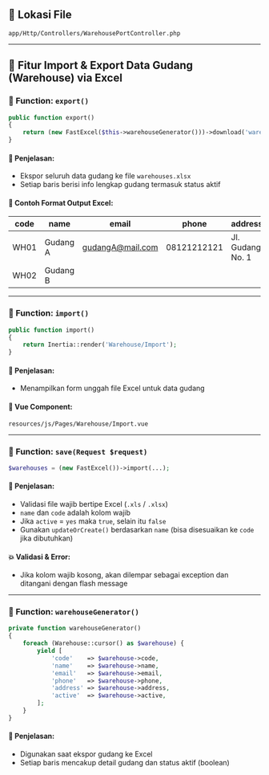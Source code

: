 ## 📁 Lokasi File

`app/Http/Controllers/WarehousePortController.php`

- - -

## 🔹 Fitur Import & Export Data Gudang (Warehouse) via Excel

### 🔧 Function: `export()`

```php
public function export()
{
    return (new FastExcel($this->warehouseGenerator()))->download('warehouses.xlsx');
}
```

#### 📝 Penjelasan:

*   Ekspor seluruh data gudang ke file `warehouses.xlsx`
*   Setiap baris berisi info lengkap gudang termasuk status aktif

#### 📄 Contoh Format Output Excel:

| code | name     | email             | phone       | address           | active |
|------|----------|-------------------|-------------|-------------------|--------|
| WH01 | Gudang A | gudangA@mail.com  | 08121212121 | Jl. Gudang No. 1  | 1      |
| WH02 | Gudang B |                   |             |                   | 0      |

- - -

### 🔧 Function: `import()`

```php
public function import()
{
    return Inertia::render('Warehouse/Import');
}
```

#### 📝 Penjelasan:

*   Menampilkan form unggah file Excel untuk data gudang

#### 📄 Vue Component:

`resources/js/Pages/Warehouse/Import.vue`

- - -

### 🔧 Function: `save(Request $request)`

```php
$warehouses = (new FastExcel())->import(...);
```

#### 📝 Penjelasan:

*   Validasi file wajib bertipe Excel (`.xls` / `.xlsx`)
*   `name` dan `code` adalah kolom wajib
*   Jika `active` = `yes` maka `true`, selain itu `false`
*   Gunakan `updateOrCreate()` berdasarkan `name` (bisa disesuaikan ke `code` jika dibutuhkan)

#### 💥 Validasi & Error:

*   Jika kolom wajib kosong, akan dilempar sebagai exception dan ditangani dengan flash message

- - -

### 🔧 Function: `warehouseGenerator()`

```php
private function warehouseGenerator()
{
    foreach (Warehouse::cursor() as $warehouse) {
        yield [
            'code'    => $warehouse->code,
            'name'    => $warehouse->name,
            'email'   => $warehouse->email,
            'phone'   => $warehouse->phone,
            'address' => $warehouse->address,
            'active'  => $warehouse->active,
        ];
    }
}
```

#### 📝 Penjelasan:

*   Digunakan saat ekspor gudang ke Excel
*   Setiap baris mencakup detail gudang dan status aktif (boolean)